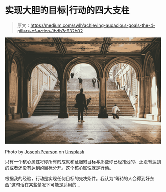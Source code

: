 # 实现大胆的目标|行动的四大支柱

> 原文：<https://medium.com/swlh/achieving-audacious-goals-the-4-pillars-of-action-1bdb7c632b02>

![](img/bd279956dddb0acc05dd959b33f85ecd.png)

Photo by [Joseph Pearson](https://unsplash.com/@josephtpearson?utm_source=medium&utm_medium=referral) on [Unsplash](https://unsplash.com?utm_source=medium&utm_medium=referral)

只有一个核心属性将你所有的成就和征服的目标与那些你已经推迟的、还没有达到的或者还没有达到的目标分开。这个核心属性就是行动。

根据我的经验，行动是实现任何目标的先决条件。我认为“等待的人会得到好东西”这句话在某些情况下可能是适用的…